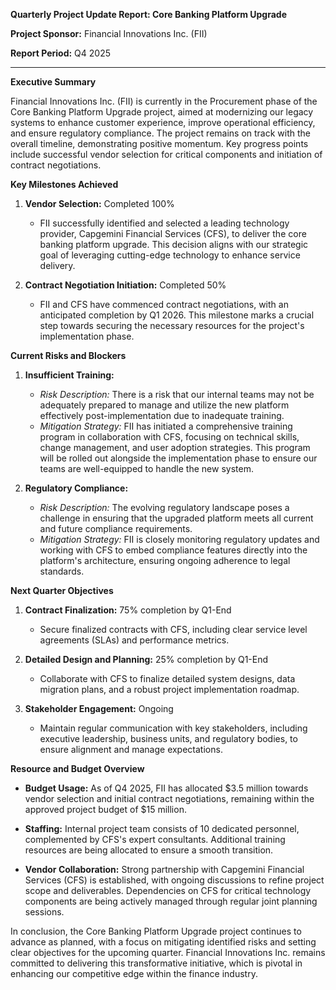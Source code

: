 **Quarterly Project Update Report: Core Banking Platform Upgrade**

**Project Sponsor:** Financial Innovations Inc. (FII)

**Report Period:** Q4 2025

---

**Executive Summary**

Financial Innovations Inc. (FII) is currently in the Procurement phase of the Core Banking Platform Upgrade project, aimed at modernizing our legacy systems to enhance customer experience, improve operational efficiency, and ensure regulatory compliance. The project remains on track with the overall timeline, demonstrating positive momentum. Key progress points include successful vendor selection for critical components and initiation of contract negotiations.

**Key Milestones Achieved**

1. **Vendor Selection:** Completed 100%
   - FII successfully identified and selected a leading technology provider, Capgemini Financial Services (CFS), to deliver the core banking platform upgrade. This decision aligns with our strategic goal of leveraging cutting-edge technology to enhance service delivery.

2. **Contract Negotiation Initiation:** Completed 50%
   - FII and CFS have commenced contract negotiations, with an anticipated completion by Q1 2026. This milestone marks a crucial step towards securing the necessary resources for the project's implementation phase.

**Current Risks and Blockers**

1. **Insufficient Training:**
   - *Risk Description:* There is a risk that our internal teams may not be adequately prepared to manage and utilize the new platform effectively post-implementation due to inadequate training.
   - *Mitigation Strategy:* FII has initiated a comprehensive training program in collaboration with CFS, focusing on technical skills, change management, and user adoption strategies. This program will be rolled out alongside the implementation phase to ensure our teams are well-equipped to handle the new system.

2. **Regulatory Compliance:**
   - *Risk Description:* The evolving regulatory landscape poses a challenge in ensuring that the upgraded platform meets all current and future compliance requirements.
   - *Mitigation Strategy:* FII is closely monitoring regulatory updates and working with CFS to embed compliance features directly into the platform's architecture, ensuring ongoing adherence to legal standards.

**Next Quarter Objectives**

1. **Contract Finalization:** 75% completion by Q1-End
   - Secure finalized contracts with CFS, including clear service level agreements (SLAs) and performance metrics.

2. **Detailed Design and Planning:** 25% completion by Q1-End
   - Collaborate with CFS to finalize detailed system designs, data migration plans, and a robust project implementation roadmap.

3. **Stakeholder Engagement:** Ongoing
   - Maintain regular communication with key stakeholders, including executive leadership, business units, and regulatory bodies, to ensure alignment and manage expectations.

**Resource and Budget Overview**

- **Budget Usage:** As of Q4 2025, FII has allocated $3.5 million towards vendor selection and initial contract negotiations, remaining within the approved project budget of $15 million.

- **Staffing:** Internal project team consists of 10 dedicated personnel, complemented by CFS's expert consultants. Additional training resources are being allocated to ensure a smooth transition.

- **Vendor Collaboration:** Strong partnership with Capgemini Financial Services (CFS) is established, with ongoing discussions to refine project scope and deliverables. Dependencies on CFS for critical technology components are being actively managed through regular joint planning sessions.

In conclusion, the Core Banking Platform Upgrade project continues to advance as planned, with a focus on mitigating identified risks and setting clear objectives for the upcoming quarter. Financial Innovations Inc. remains committed to delivering this transformative initiative, which is pivotal in enhancing our competitive edge within the finance industry.